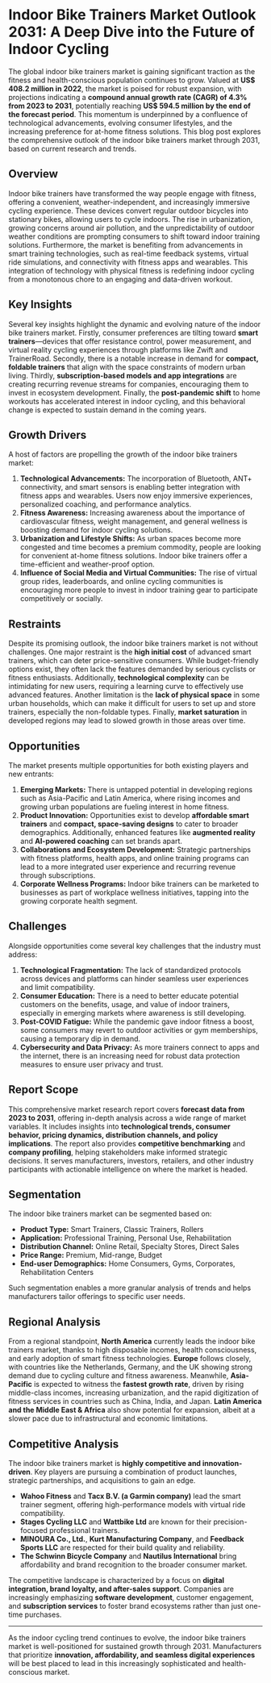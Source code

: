 
# Indoor Bike Trainers Market Outlook 2031: A Deep Dive into the Future of Indoor Cycling

The global indoor bike trainers market is gaining significant traction as the fitness and health-conscious population continues to grow. Valued at **US$ 408.2 million in 2022**, the market is poised for robust expansion, with projections indicating a **compound annual growth rate (CAGR) of 4.3% from 2023 to 2031**, potentially reaching **US$ 594.5 million by the end of the forecast period**. This momentum is underpinned by a confluence of technological advancements, evolving consumer lifestyles, and the increasing preference for at-home fitness solutions. This blog post explores the comprehensive outlook of the indoor bike trainers market through 2031, based on current research and trends.

## Overview

Indoor bike trainers have transformed the way people engage with fitness, offering a convenient, weather-independent, and increasingly immersive cycling experience. These devices convert regular outdoor bicycles into stationary bikes, allowing users to cycle indoors. The rise in urbanization, growing concerns around air pollution, and the unpredictability of outdoor weather conditions are prompting consumers to shift toward indoor training solutions. Furthermore, the market is benefiting from advancements in smart training technologies, such as real-time feedback systems, virtual ride simulations, and connectivity with fitness apps and wearables. This integration of technology with physical fitness is redefining indoor cycling from a monotonous chore to an engaging and data-driven workout.

## Key Insights

Several key insights highlight the dynamic and evolving nature of the indoor bike trainers market. Firstly, consumer preferences are tilting toward **smart trainers**—devices that offer resistance control, power measurement, and virtual reality cycling experiences through platforms like Zwift and TrainerRoad. Secondly, there is a notable increase in demand for **compact, foldable trainers** that align with the space constraints of modern urban living. Thirdly, **subscription-based models and app integrations** are creating recurring revenue streams for companies, encouraging them to invest in ecosystem development. Finally, the **post-pandemic shift** to home workouts has accelerated interest in indoor cycling, and this behavioral change is expected to sustain demand in the coming years.

## Growth Drivers

A host of factors are propelling the growth of the indoor bike trainers market:

1. **Technological Advancements:** The incorporation of Bluetooth, ANT+ connectivity, and smart sensors is enabling better integration with fitness apps and wearables. Users now enjoy immersive experiences, personalized coaching, and performance analytics.
2. **Fitness Awareness:** Increasing awareness about the importance of cardiovascular fitness, weight management, and general wellness is boosting demand for indoor cycling solutions.
3. **Urbanization and Lifestyle Shifts:** As urban spaces become more congested and time becomes a premium commodity, people are looking for convenient at-home fitness solutions. Indoor bike trainers offer a time-efficient and weather-proof option.
4. **Influence of Social Media and Virtual Communities:** The rise of virtual group rides, leaderboards, and online cycling communities is encouraging more people to invest in indoor training gear to participate competitively or socially.

## Restraints

Despite its promising outlook, the indoor bike trainers market is not without challenges. One major restraint is the **high initial cost** of advanced smart trainers, which can deter price-sensitive consumers. While budget-friendly options exist, they often lack the features demanded by serious cyclists or fitness enthusiasts. Additionally, **technological complexity** can be intimidating for new users, requiring a learning curve to effectively use advanced features. Another limitation is the **lack of physical space** in some urban households, which can make it difficult for users to set up and store trainers, especially the non-foldable types. Finally, **market saturation** in developed regions may lead to slowed growth in those areas over time.

## Opportunities

The market presents multiple opportunities for both existing players and new entrants:

1. **Emerging Markets:** There is untapped potential in developing regions such as Asia-Pacific and Latin America, where rising incomes and growing urban populations are fueling interest in home fitness.
2. **Product Innovation:** Opportunities exist to develop **affordable smart trainers** and **compact, space-saving designs** to cater to broader demographics. Additionally, enhanced features like **augmented reality** and **AI-powered coaching** can set brands apart.
3. **Collaborations and Ecosystem Development:** Strategic partnerships with fitness platforms, health apps, and online training programs can lead to a more integrated user experience and recurring revenue through subscriptions.
4. **Corporate Wellness Programs:** Indoor bike trainers can be marketed to businesses as part of workplace wellness initiatives, tapping into the growing corporate health segment.

## Challenges

Alongside opportunities come several key challenges that the industry must address:

1. **Technological Fragmentation:** The lack of standardized protocols across devices and platforms can hinder seamless user experiences and limit compatibility.
2. **Consumer Education:** There is a need to better educate potential customers on the benefits, usage, and value of indoor trainers, especially in emerging markets where awareness is still developing.
3. **Post-COVID Fatigue:** While the pandemic gave indoor fitness a boost, some consumers may revert to outdoor activities or gym memberships, causing a temporary dip in demand.
4. **Cybersecurity and Data Privacy:** As more trainers connect to apps and the internet, there is an increasing need for robust data protection measures to ensure user privacy and trust.

## Report Scope

This comprehensive market research report covers **forecast data from 2023 to 2031**, offering in-depth analysis across a wide range of market variables. It includes insights into **technological trends, consumer behavior, pricing dynamics, distribution channels, and policy implications**. The report also provides **competitive benchmarking** and **company profiling**, helping stakeholders make informed strategic decisions. It serves manufacturers, investors, retailers, and other industry participants with actionable intelligence on where the market is headed.

## Segmentation

The indoor bike trainers market can be segmented based on:

- **Product Type:** Smart Trainers, Classic Trainers, Rollers  
- **Application:** Professional Training, Personal Use, Rehabilitation  
- **Distribution Channel:** Online Retail, Specialty Stores, Direct Sales  
- **Price Range:** Premium, Mid-range, Budget  
- **End-user Demographics:** Home Consumers, Gyms, Corporates, Rehabilitation Centers

Such segmentation enables a more granular analysis of trends and helps manufacturers tailor offerings to specific user needs.

## Regional Analysis

From a regional standpoint, **North America** currently leads the indoor bike trainers market, thanks to high disposable incomes, health consciousness, and early adoption of smart fitness technologies. **Europe** follows closely, with countries like the Netherlands, Germany, and the UK showing strong demand due to cycling culture and fitness awareness. Meanwhile, **Asia-Pacific** is expected to witness the **fastest growth rate**, driven by rising middle-class incomes, increasing urbanization, and the rapid digitization of fitness services in countries such as China, India, and Japan. **Latin America and the Middle East & Africa** also show potential for expansion, albeit at a slower pace due to infrastructural and economic limitations.

## Competitive Analysis

The indoor bike trainers market is **highly competitive and innovation-driven**. Key players are pursuing a combination of product launches, strategic partnerships, and acquisitions to gain an edge.

- **Wahoo Fitness** and **Tacx B.V. (a Garmin company)** lead the smart trainer segment, offering high-performance models with virtual ride compatibility.
- **Stages Cycling LLC** and **Wattbike Ltd** are known for their precision-focused professional trainers.
- **MINOURA Co., Ltd.**, **Kurt Manufacturing Company**, and **Feedback Sports LLC** are respected for their build quality and reliability.
- **The Schwinn Bicycle Company** and **Nautilus International** bring affordability and brand recognition to the broader consumer market.

The competitive landscape is characterized by a focus on **digital integration, brand loyalty, and after-sales support**. Companies are increasingly emphasizing **software development**, customer engagement, and **subscription services** to foster brand ecosystems rather than just one-time purchases.

---

As the indoor cycling trend continues to evolve, the indoor bike trainers market is well-positioned for sustained growth through 2031. Manufacturers that prioritize **innovation, affordability, and seamless digital experiences** will be best placed to lead in this increasingly sophisticated and health-conscious market.
